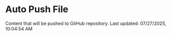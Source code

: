 # Auto Push File

Content that will be pushed to GitHub repository.
Last updated: 07/27/2025, 10:04:54 AM